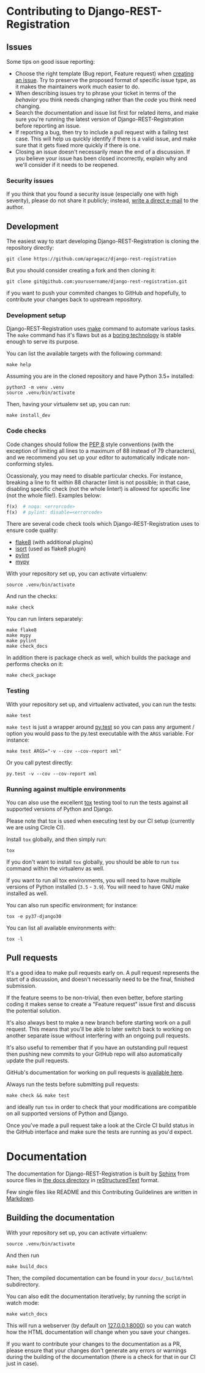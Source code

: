 # Contributing to Django-REST-Registration


## Issues

Some tips on good issue reporting:

*   Choose the right template (Bug report, Feature request) when
    [creating an issue][project-new-issue].
    Try to preserve the proposed format of specific issue type,
    as it makes the maintainers work much easier to do.
*   When describing issues try to phrase your ticket in terms of
    the *behavior* you think needs changing rather than the *code*
    you think need changing.
*   Search the documentation and issue list first for related items,
    and make sure you're running the latest version of Django-REST-Registration
    before reporting an issue.
*   If reporting a bug, then try to include a pull request
    with a failing test case. This will help us quickly identify
    if there is a valid issue, and make sure that it gets fixed more quickly
    if there is one.
*   Closing an issue doesn't necessarily mean the end of a discussion.
    If you believe your issue has been closed incorrectly, explain why
    and we'll consider if it needs to be reopened.


### Security issues

If you think that you found a security issue (especially one with
high severity), please do not share it publicly;
instead, [write a direct e-mail](mailto:apragacz@o2.pl) to the author.


## Development

The easiest way to start developing Django-REST-Registration is cloning
the repository directly:

    git clone https://github.com/apragacz/django-rest-registration

But you should consider creating a fork and then cloning it:

    git clone git@github.com:yourusername/django-rest-registration.git

if you want to push your commited changes to GitHub and hopefully,
to contribute your changes back to upstream repository.


### Development setup

Django-REST-Registration uses [make][make] command to automate various tasks.
The `make` command has it's flaws but as
a [boring technology][boring-technology] is stable enough to serve its purpose.

You can list the available targets with the following command:

    make help

Assuming you are in the cloned repository and have Python 3.5+ installed:

    python3 -m venv .venv
    source .venv/bin/activate

Then, having your virtualenv set up, you can run:

    make install_dev


### Code checks

Code changes should follow the [PEP 8][pep-8] style conventions (with the
exception of limiting all lines to a maximum of 88 instead of 79 characters),
and we recommend you set up your editor to automatically indicate
non-conforming styles.

Ocassionaly, you may need to disable particular checks. For instance,
breaking a line to fit within 88 character limit is not possible;
in that case, disabling specific check (not the whole linter!) is allowed for
specific line (not the whole file!). Examples below:

```python
f(x)  # noqa: <errorcode>
f(x)  # pylint: disable=<errorcode>
```

There are several code check tools which Django-REST-Registration uses
to ensure code quality:

*   [flake8][flake8] (with additional plugins)
*   [isort][isort] (used as flake8 plugin)
*   [pylint][pylint]
*   [mypy][mypy]


With your repository set up, you can activate virtualenv:

    source .venv/bin/activate

And run the checks:

    make check

You can run linters separately:

    make flake8
    make mypy
    make pylint
    make check_docs

In addition there is package check as well, which builds the package
and performs checks on it:

    make check_package

### Testing

With your repository set up, and virtualenv activated, you can run the tests:

    make test

`make test` is just a wrapper around [py.test][pytest] so you can pass
any argument / option you would pass to the py.test executable with
the `ARGS` variable. For instance:

    make test ARGS="-v --cov --cov-report xml"

Or you call pytest directly:

    py.test -v --cov --cov-report xml


### Running against multiple environments

You can also use the excellent [tox][tox] testing tool to run the tests
against all supported versions of Python and Django.

Please note that tox is used when executing test by our CI setup
(currently we are using Circle CI).

Install `tox` globally, and then simply run:

    tox

If you don't want to install `tox` globally, you should be able
to run `tox` command within the virtualenv as well.

If you want to run all tox environments, you will need to have multiple versions
of Python installed (`3.5` - `3.9`). You will need to have GNU make installed
as well.

You can also run specific environment; for instance:

    tox -e py37-django30

You can list all available environments with:

    tox -l


## Pull requests

It's a good idea to make pull requests early on. A pull request represents
the start of a discussion, and doesn't necessarily need to be the final,
finished submission.

If the feature seems to be non-trivial, then even better, before starting
coding it makes sense to create a "Feature request" issue first and discuss
the potential solution.

It's also always best to make a new branch before starting work on
a pull request.  This means that you'll be able to later switch back
to working on another separate issue without interfering with
an ongoing pull requests.

It's also useful to remember that if you have an outstanding pull request then
pushing new commits to your GitHub repo will also automatically update
the pull requests.

GitHub's documentation for working on pull requests
is [available here][github-pull-requests].

Always run the tests before submitting pull requests:

    make check && make test

and ideally run `tox`
in order to check that your modifications are compatible on all
supported versions of Python and Django.

Once you've made a pull request take a look at the Circle CI build status in the
GitHub interface and make sure the tests are running as you'd expect.


# Documentation

The documentation for Django-REST-Registration is built by [Sphinx][sphinx]
from source files in [the docs directory][project-docs-src]
in [reStructuredText][rst] format.

Few single files like README and this Contributing Guildelines are written in
[Markdown][markdown].


## Building the documentation

With your repository set up, you can activate virtualenv:

    source .venv/bin/activate

And then run

    make build_docs

Then, the compiled documentation can be found
in your `docs/_build/html` subdirectory.

You can also edit the documentation iteratively; by running the script
in watch mode:

    make watch_docs

This will run a webserver
(by default on [127.0.0.1:8000](http://127.0.0.1:8000)) so you can watch
how the HTML documentation will change when you save your changes.

If you want to contribute your changes to the documentation as a PR,
please ensure that your changes don't generate any errors or warnings during
the building of the documentation (there is a check for that in our CI
just in case).


[project-new-issue]: https://github.com/apragacz/django-rest-registration/issues/new/choose
[project-issues]: https://github.com/apragacz/django-rest-registration/issues
[project-open-issues]: https://github.com/apragacz/django-rest-registration/issues?state=open
[project-docs-src]: https://github.com/apragacz/django-rest-registration/tree/master/docs

[github-pull-requests]: https://help.github.com/articles/using-pull-requests

[pep-8]: https://www.python.org/dev/peps/pep-0008/
[tox]: https://tox.readthedocs.io/
[flake8]: http://flake8.pycqa.org/
[isort]: https://github.com/timothycrosley/isort
[pylint]: https://www.pylint.org/
[mypy]: http://mypy-lang.org/
[pytest]: https://docs.pytest.org/
[markdown]: https://daringfireball.net/projects/markdown/basics
[rst]: http://docutils.sourceforge.net/docs/user/rst/quickref.html
[sphinx]: http://www.sphinx-doc.org/
[make]: https://www.gnu.org/software/make/manual/make.html
[boring-technology]: http://boringtechnology.club/
